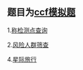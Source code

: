 ## 题目为[ccf模拟题](http://118.190.20.162/)

1.[称检测点查询](http://118.190.20.162/view.page?gpid=T128)

2.[风险人群筛查](http://118.190.20.162/view.page?gpid=T112)

4.[星际旅行](http://118.190.20.162/view.page?gpid=T110)

